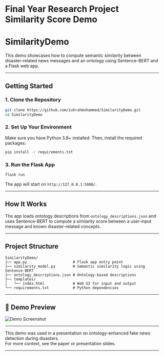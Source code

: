 # Final Year Research Project Similarity Score Demo

# SimilarityDemo

This demo showcases how to compute semantic similarity between disaster-related news messages and an ontology using Sentence-BERT and a Flask web app.

---

## Getting Started

### 1. Clone the Repository

```bash
git clone https://github.com/zuhrahmohammed/SimilarityDemo.git
cd SimilarityDemo
```

### 2. Set Up Your Environment

Make sure you have Python 3.8+ installed. Then, install the required packages:

```bash
pip install -r requirements.txt
```

### 3. Run the Flask App

```bash
flask run
```

The app will start on `http://127.0.0.1:5000/`.

---

## How It Works

The app loads ontology descriptions from `ontology_descriptions.json` and uses Sentence-BERT to compute a similarity score between a user-input message and known disaster-related concepts.

---

## Project Structure

```
SimilarityDemo/
├── app.py                     # Flask app entry point
├── similarity_model.py        # Semantic similarity logic using Sentence-BERT
├── ontology_descriptions.json # Ontology-based descriptions
├── templates/
│   └── index.html             # Web UI for input and output
└── requirements.txt           # Python dependencies
```

---

## 📸 Demo Preview

![Demo Screenshot](demo_screenshot.png) <!-- Optional: Add a screenshot or GIF if you have one -->

---


This demo was used in a presentation on ontology-enhanced fake news detection during disasters.  
For more context, see the paper or presentation slides.

---


